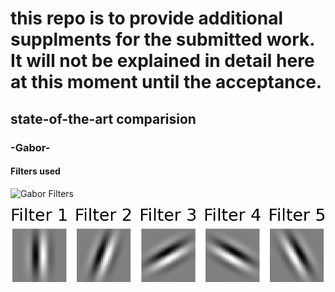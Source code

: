 # this repo is to provide additional supplments for the submitted work. It will not be explained in detail here at this moment until the acceptance.

## state-of-the-art comparision
### -Gabor-
#### Filters used 

<img src="gWaveNet_gravity-wave-detection/state-of-the-art_methods/gabor-filters/gabor_filters.png" alt="Gabor Filters" width="200" height="200">

![Gabor Filters](/state-of-the-art_methods/gabor-filters/gabor_filters.png)

